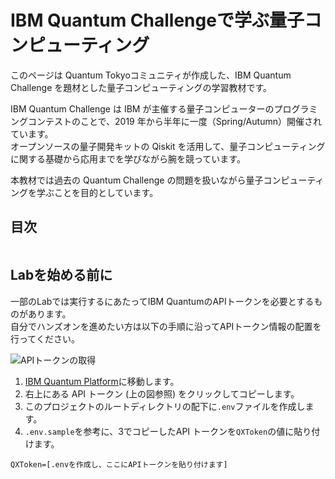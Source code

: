 # IBM Quantum Challengeで学ぶ量子コンピューティング

このページは Quantum Tokyoコミュニティが作成した、IBM Quantum Challenge を題材とした量子コンピューティングの学習教材です。

IBM Quantum Challenge は IBM が主催する量子コンピューターのプログラミングコンテストのことで、2019 年から半年に一度（Spring/Autumn）開催されています。  
オープンソースの量子開発キットの Qiskit を活用して、量子コンピューティングに関する基礎から応用までを学びながら腕を競っています。

本教材では過去の Quantum Challenge の問題を扱いながら量子コンピューティングを学ぶことを目的としています。

## 目次
```{tableofcontents}

```

## Labを始める前に
一部のLabでは実行するにあたってIBM QuantumのAPIトークンを必要とするものがあります。  
自分でハンズオンを進めたい方は以下の手順に沿ってAPIトークン情報の配置を行ってください。

![APIトークンの取得](./resources/ibmq_get_apitoken.png)

1.   [IBM Quantum Platform](https://quantum.ibm.com/)に移動します。
1.   右上にある API トークン (上の図参照) をクリックしてコピーします。
1.   このプロジェクトのルートディレクトリの配下に`.env`ファイルを作成します。
1.   `.env.sample`を参考に、3でコピーしたAPI トークンを`QXToken`の値に貼り付けます。

```
QXToken=[.envを作成し、ここにAPIトークンを貼り付けます]
```